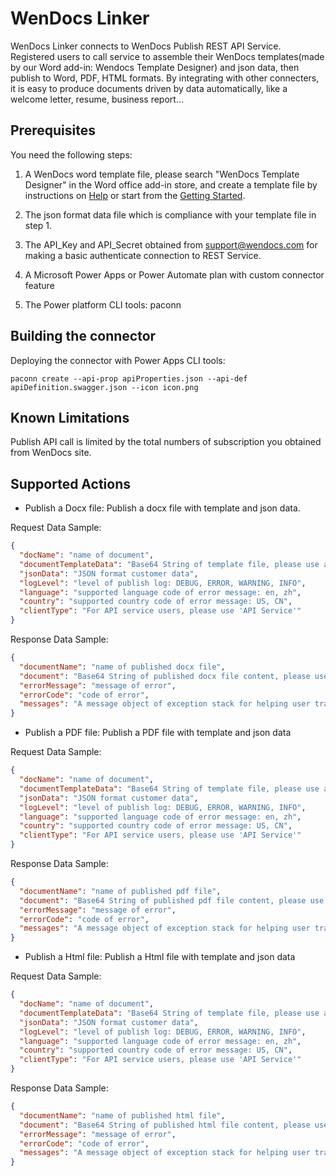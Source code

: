 # WenDocs Linker

WenDocs Linker connects to WenDocs Publish REST API Service. Registered users to call service to assemble their WenDocs templates(made by our Word add-in: Wendocs Template Designer) and json data, then publish to Word, PDF, HTML formats. By integrating with other connecters, it is easy to produce documents driven by data automatically, like a welcome letter, resume, business report...

## Prerequisites

You need the following steps:

1. A WenDocs word template file, please search "WenDocs Template Designer" in the Word office add-in store, and create a template file by instructions on [Help](https://help.wendocs.com) or start from the [Getting Started](https://help.wendocs.com/#/doc/chapter-2).

2. The json format data file which is compliance with your template file in step 1.

3. The API_Key and API_Secret obtained from support@wendocs.com for making a basic authenticate connection to REST Service.

4. A Microsoft Power Apps or Power Automate plan with custom connector feature

5. The Power platform CLI tools: paconn

## Building the connector

Deploying the connector with Power Apps CLI tools:

```
paconn create --api-prop apiProperties.json --api-def apiDefinition.swagger.json --icon icon.png
```

## Known Limitations

Publish API call is limited by the total numbers of subscription you obtained from WenDocs site.

## Supported Actions

- Publish a Docx file: Publish a docx file with template and json data.

Request Data Sample:

```json
{
  "docName": "name of document",
  "documentTemplateData": "Base64 String of template file, please use a Base64 expression to encode your file content",
  "jsonData": "JSON format customer data",
  "logLevel": "level of publish log: DEBUG, ERROR, WARNING, INFO",
  "language": "supported language code of error message: en, zh",
  "country": "supported country code of error message: US, CN",
  "clientType": "For API service users, please use 'API Service'"
}
```

Response Data Sample:

```json
{
  "documentName": "name of published docx file",
  "document": "Base64 String of published docx file content, please use a Base64ToBinary expression to decode it",
  "errorMessage": "message of error",
  "errorCode": "code of error",
  "messages": "A message object of exception stack for helping user track issue"
}
```

- Publish a PDF file: Publish a PDF file with template and json data

Request Data Sample:

```json
{
  "docName": "name of document",
  "documentTemplateData": "Base64 String of template file, please use a Base64 expression to encode your file content",
  "jsonData": "JSON format customer data",
  "logLevel": "level of publish log: DEBUG, ERROR, WARNING, INFO",
  "language": "supported language code of error message: en, zh",
  "country": "supported country code of error message: US, CN",
  "clientType": "For API service users, please use 'API Service'"
}
```

Response Data Sample:

```json
{
  "documentName": "name of published pdf file",
  "document": "Base64 String of published pdf file content, please use a Base64ToBinary expression to decode it",
  "errorMessage": "message of error",
  "errorCode": "code of error",
  "messages": "A message object of exception stack for helping user track issue"
}
```

- Publish a Html file: Publish a Html file with template and json data

Request Data Sample:

```json
{
  "docName": "name of document",
  "documentTemplateData": "Base64 String of template file, please use a Base64 expression to encode your file content",
  "jsonData": "JSON format customer data",
  "logLevel": "level of publish log: DEBUG, ERROR, WARNING, INFO",
  "language": "supported language code of error message: en, zh",
  "country": "supported country code of error message: US, CN",
  "clientType": "For API service users, please use 'API Service'"
}
```

Response Data Sample:

```json
{
  "documentName": "name of published html file",
  "document": "Base64 String of published html file content, please use a Base64ToBinary expression to decode it",
  "errorMessage": "message of error",
  "errorCode": "code of error",
  "messages": "A message object of exception stack for helping user track issue"
}
```
